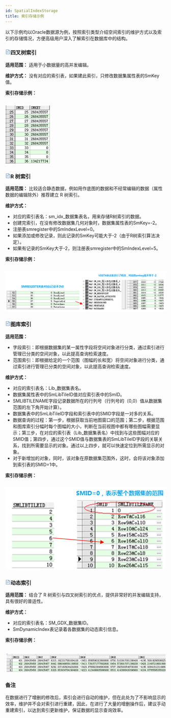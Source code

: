 ```yaml
---
id: SpatialIndexStorage
title: 索引存储示例
---
```

以下示例均以Oracle数据源为例，按照索引类型介绍空间索引的维护方式以及索引的存储情况，方便高级用户深入了解索引在数据库中的结构。

### ![](../../img/read.gif)四叉树索引

**适用范围：** 适用于小数据量的高并发编辑。

**维护方式：** 没有对应的索引表，如果建此索引，只修改数据集属性表的SmKey值。

**索引存储示例：**

![](img/FourtreeStorage.png)  
---  

### ![](../../img/read.gif)R 树索引

**适用范围：** 比较适合静态数据，例如用作底图的数据和不经常编辑的数据（属性数据的编辑除外）推荐建立 R 树索引。

**维护方式：**

* 对应的索引表名：sm_idx_数据集表名，用来存储R树索引的数据。
* 创建完索引，在没有修改数据集几何对象时，数据集属性表的SmKey=-2。
* 注册表smregister中的SmIndexLevel=0。
* 如果添加或修改记录，则此记录的SmKey可能大于-2（由于R树索引算法决定）。
* 如果有记录的SmKey大于-2，则注册表smregister中的SmIndexLevel=5。

**索引存储示例：**

![](img/RtreeStorage.png)  
---  

### ![](../../img/read.gif)图库索引

**适用范围：**

* 字段索引：即根据数据集的某一属性字段将空间对象进行分类，通过索引进行管理已分类的空间对象，以此提高查询检索速度。
* 范围索引：即根据给定的一个范围（图幅的长和宽）将空间对象进行分类，通过索引进行管理已分类的空间对象，以此提高查询检索速度。

**维护方式：**

* 对应的索引表名：Lib_数据集表名。
* 数据集属性表中的SmLibTileID值对应索引表中的SmID。
* SMLIBTILENAME字段记录数据所在的行列号（行列号的（0,0）值从数据集范围的左下角开始计算）。
* 数据集表中的SmLibTileID字段和索引表中的SMID字段是一对多的关系。
* 数据查询的过程：第一步，根据获取当前地图窗口的范围；第二步，根据范围和图库索引分幅时每个图幅的大小，判断在当前视图中都有哪些图幅需要显示；第三步，在对应的索引表（Lib_数据集表名）中找到与这些图幅对应的SMID值；第四步，通过这个SMID值与数据集表的SmLibTileID字段的关联关系，找到所需要显示的对象。通过以上四步，就可以快速定位到所需显示的对象。
* 对于新增加的对象，同时，该对象在原数据集范围外，这时，会将该对象添加到索引表的SMID=1中。

**索引存储示例：**

![](img/TileStorage.png)  
---  

### ![](../../img/read.gif)动态索引

**适用范围：** 结合了 R 树索引与四叉树索引的优点，提供非常好的并发编辑支持，具有很好的普适性。

**维护方式：**

* 对应的索引表名：SM_GDX_数据集ID。
* SmDynamicIndex表记录着各数据集的动态索引信息。

**索引存储示例：**

![](img/multilevelStorage.png)  
---  

### 备注

在数据进行了增删的修改后，索引会进行自动的维护，但在此处为了不影响显示的效率，维护并不会对索引进行重建，因此，在进行了大量的增删操作后，建议手动重建索引，以达到索引更新维护，保证数据的显示查询效率。


